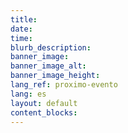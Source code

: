 ```yaml
---
title:
date:
time:
blurb_description:
banner_image:
banner_image_alt:
banner_image_height:
lang_ref: proximo-evento
lang: es
layout: default
content_blocks:
---
```

